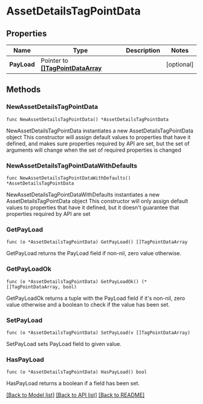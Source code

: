 # AssetDetailsTagPointData

## Properties

Name | Type | Description | Notes
------------ | ------------- | ------------- | -------------
**PayLoad** | Pointer to [**[]TagPointDataArray**](TagPointDataArray.md) |  | [optional] 

## Methods

### NewAssetDetailsTagPointData

`func NewAssetDetailsTagPointData() *AssetDetailsTagPointData`

NewAssetDetailsTagPointData instantiates a new AssetDetailsTagPointData object
This constructor will assign default values to properties that have it defined,
and makes sure properties required by API are set, but the set of arguments
will change when the set of required properties is changed

### NewAssetDetailsTagPointDataWithDefaults

`func NewAssetDetailsTagPointDataWithDefaults() *AssetDetailsTagPointData`

NewAssetDetailsTagPointDataWithDefaults instantiates a new AssetDetailsTagPointData object
This constructor will only assign default values to properties that have it defined,
but it doesn't guarantee that properties required by API are set

### GetPayLoad

`func (o *AssetDetailsTagPointData) GetPayLoad() []TagPointDataArray`

GetPayLoad returns the PayLoad field if non-nil, zero value otherwise.

### GetPayLoadOk

`func (o *AssetDetailsTagPointData) GetPayLoadOk() (*[]TagPointDataArray, bool)`

GetPayLoadOk returns a tuple with the PayLoad field if it's non-nil, zero value otherwise
and a boolean to check if the value has been set.

### SetPayLoad

`func (o *AssetDetailsTagPointData) SetPayLoad(v []TagPointDataArray)`

SetPayLoad sets PayLoad field to given value.

### HasPayLoad

`func (o *AssetDetailsTagPointData) HasPayLoad() bool`

HasPayLoad returns a boolean if a field has been set.


[[Back to Model list]](../README.md#documentation-for-models) [[Back to API list]](../README.md#documentation-for-api-endpoints) [[Back to README]](../README.md)


